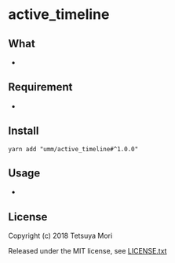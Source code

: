 # active_timeline

## What

* 

## Requirement

* 

## Install

```shell
yarn add "umm/active_timeline#^1.0.0"
```

## Usage

* 

## License

Copyright (c) 2018 Tetsuya Mori

Released under the MIT license, see [LICENSE.txt](LICENSE.txt)

